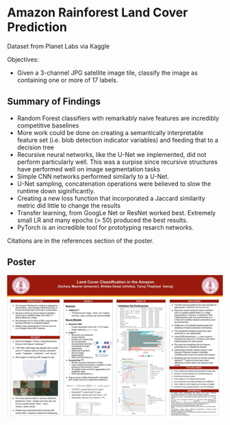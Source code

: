 # Amazon Rainforest Land Cover Prediction
Dataset from Planet Labs via Kaggle

Objectives:

* Given a 3-channel JPG satellite image tile, classify the image as containing one or more of 17 labels.

## Summary of Findings

* Random Forest classifiers with remarkably naive features are incredibly competitive baselines
* More work could be done on creating a semantically interpretable feature set (i.e. blob detection indicator variables) and feeding that to a decision tree
* Recursive neural networks, like the U-Net we implemented, did not perform particularly well. This was a surpise since recursive structures have performed well on image segmentation tasks
* Simple CNN networks performed similarly to a U-Net.
* U-Net sampling, concatenation operations were believed to slow the runtime down siginificantly.
* Creating a new loss function that incorporated a Jaccard similarity metric did little to change the results
* Transfer learning, from GoogLe Net or ResNet worked best. Extremely small LR and many epochs (> 50) produced the best results. 
* PyTorch is an incredible tool for prototyping resarch networks.

Citations are in the references section of the poster.

## Poster

![Poster](https://github.com/zachmaurer/amazon-landcover/raw/master/assets/231n-poster.jpg)


